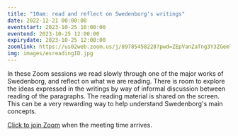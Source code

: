 ```yaml
---
title: "10am: read and reflect on Swedenborg's writings"
date: 2022-12-21 00:00:00
eventstart: 2023-10-25 10:00:00
eventend: 2023-10-25 12:00:00
expirydate: 2023-10-25 12:00:00
zoomlink: https://us02web.zoom.us/j/89785458228?pwd=ZEpVanZaTng3Y3ZGeml0R2RjcTY1QT09
img: images/esreadingID.jpg
---
```


In these Zoom sessions we read slowly through one of the major works of Swedenborg, and reflect on what we are reading. There is room to explore the ideas expressed in the writings by way of informal discussion between reading of the paragraphs. The reading material is shared on the screen. This can be a very rewarding way to help understand Swedenborg's main concepts.

[Click to join Zoom](https://us02web.zoom.us/j/89785458228?pwd=ZEpVanZaTng3Y3ZGeml0R2RjcTY1QT09) when the meeting time arrives.


